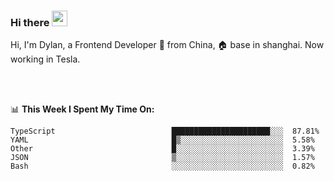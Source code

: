 ### Hi there <img src="https://media.giphy.com/media/hvRJCLFzcasrR4ia7z/giphy.gif" width="25px">

<!-- ![visitors](https://visitor-badge.glitch.me/badge?page_id=dislfyer.dislfyer) -->

Hi, I'm Dylan, a Frontend Developer 🚀 from China, 🏠 base in shanghai. Now working in Tesla.

<br/>
<br/>

📊 **This Week I Spent My Time On:**


<!--START_SECTION:waka-->

```text
TypeScript                          ██████████████████████░░░  87.81%
YAML                                █▒░░░░░░░░░░░░░░░░░░░░░░░  5.58%
Other                               █░░░░░░░░░░░░░░░░░░░░░░░░  3.39%
JSON                                ▒░░░░░░░░░░░░░░░░░░░░░░░░  1.57%
Bash                                ░░░░░░░░░░░░░░░░░░░░░░░░░  0.82%
```

<!--END_SECTION:waka-->

<!--
**About Me:**
 -->
